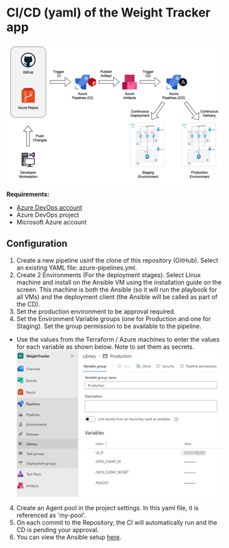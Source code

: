 # CI/CD (yaml) of the Weight Tracker app 

![Alt text](./assets/project-cicd.png "Rpoject overview")

**Requirements:**

* [Azure DevOps account](https://dev.azure.com/)
* Azure DevOps project
* Microsoft Azure account

## Configuration
1. Create a new pipeline usinf the clone of this repository (GitHub). Select an existing YAML file: azure-pipelines.yml.
2. Create 2 Environments (For the deployment stages). Select Linux machine and install on the Ansible VM using the installation guide on the screen. This machine is both the Ansible (so it will run the playbook for all VMs) and the deployment client (the Ansible will be called as part of the CD).
3. Set the production environment to be approval required.
4. Set the Environment Variable groups (one for Production and one for Staging). Set the group permission to be available to the pipeline.
  * Use the values from the Terraform / Azure machines to enter the values for each variable as shown below. Note to set them as secrets.
![Alt text](./assets/production_vars.jpg "config vars")
4. Create an Agent pool in the project settings. In this yaml file, it is referenced as 'my-pool'.
5. On each commit to the Repository, the CI will automatically run and the CD is pending your approval.
6. You can view the Ansible setup [here](https://github.com/ItaiGafny/Sela-Week7-Ansible).
